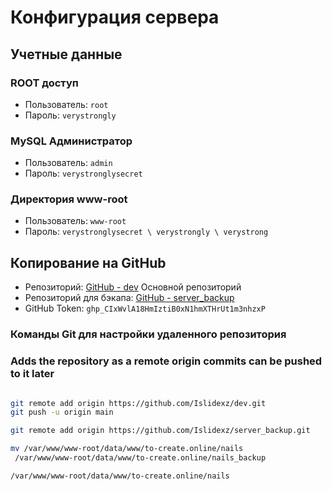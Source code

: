 # Конфигурация сервера

## Учетные данные

### ROOT доступ
- Пользователь: `root`
- Пароль: `verystrongly`

### MySQL Администратор
- Пользователь: `admin`
- Пароль: `verystronglysecret`

### Директория www-root
- Пользователь: `www-root`
- Пароль: `verystronglysecret \ verystrongly \ verystrong`

## Копирование на GitHub
- Репозиторий: [GitHub - dev](https://github.com/Islidexz/dev.git) Основной репозиторий
- Репозиторий для бэкапа: [GitHub - server_backup](https://github.com/Islidexz/server_backup)
- GitHub Token: `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`

### Команды Git для настройки удаленного репозитория
### Adds the repository as a remote origin commits can be pushed to it later
```bash

git remote add origin https://github.com/Islidexz/dev.git
git push -u origin main

git remote add origin https://github.com/Islidexz/server_backup.git

mv /var/www/www-root/data/www/to-create.online/nails
 /var/www/www-root/data/www/to-create.online/nails_backup

/var/www/www-root/data/www/to-create.online/nails

